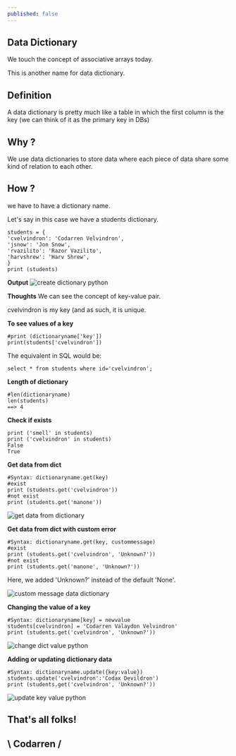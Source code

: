 ```yaml
---
published: false
---
```

## Data Dictionary

We touch the concept of associative arrays today.

This is another name for data dictionary.

## Definition
A data dictionary is pretty much like a table in which the first column is the key (we can think of it as the primary key in DBs)

## Why ?
We use data dictionaries to store data where each piece of data share some kind of relation to each other.

## How ?
we have to have a dictionary name.

Let's say in this case we have a students dictionary.

```
students = {
'cvelvindron': 'Codarren Velvindron',
'jsnow': 'Jon Snow',
'rvazilito': 'Razor Vazilito',
'harvshrew': 'Harv Shrew',
}
print (students)
```

**Output**
![create dictionary python](https://github.com/codarrenvelvindron/codarrenvelvindron.github.io/raw/master/images/create_dict.png)

**Thoughts**
We can see the concept of key-value pair.

cvelvindron is my key (and as such, it is unique.

**To see values of a key**
```
#print (dictionaryname['key'])
print(students['cvelvindron'])
```
The equivalent in SQL would be:
```
select * from students where id='cvelvindron';
```

**Length of dictionary**
```
#len(dictionaryname)
len(students)
==> 4
```

**Check if exists**
```
print ('smell' in students)
print ('cvelvindron' in students)
False
True
```

**Get data from dict**
```
#Syntax: dictionaryname.get(key)
#exist
print (students.get('cvelvindron'))
#not exist
print (students.get('manone'))
```
![get data from dictionary](https://github.com/codarrenvelvindron/codarrenvelvindron.github.io/raw/master/images/get_data_from.png)

**Get data from dict with custom error**
```
#Syntax: dictionaryname.get(key, custommessage)
#exist
print (students.get('cvelvindron', 'Unknown?'))
#not exist
print (students.get('manone', 'Unknown?'))
```
Here, we added 'Unknown?' instead of the default 'None'.

![custom message data dictionary](https://github.com/codarrenvelvindron/codarrenvelvindron.github.io/raw/master/images/custom_message_data_dict.png)

**Changing the value of a key**
```
#Syntax: dictionaryname[key] = newvalue
students[cvelvindron] = 'Codarren Valaydon Velvindron'
print (students.get('cvelvindron', 'Unknown?'))
```
![change dict value python](https://github.com/codarrenvelvindron/codarrenvelvindron.github.io/raw/master/images/change_dict_value_python.png)

**Adding or updating dictionary data**
```
#Syntax: dictionaryname.update({key:value})
students.update('cvelvindron':'Codax Devildron')
print (students.get('cvelvindron', 'Unknown?'))
```
![update key value python](https://github.com/codarrenvelvindron/codarrenvelvindron.github.io/raw/master/images/update_key_value_2.png)

## That's all folks!

## \ Codarren /